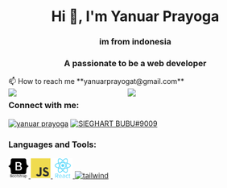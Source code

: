 <h1 align="center">Hi 👋, I'm Yanuar Prayoga</h1>
<h3 align="center">im from indonesia</h3>
<h3 align="center">A passionate to be a web developer</h3>
📫 How to reach me **yanuarprayogat@gmail.com**



<img align="left" width="47%" src="https://github-readme-stats.vercel.app/api?username=Yanuarprayoga9&show_icons=true&theme=radical"/>
<img align="left" width="47%" src="https://github-readme-stats.vercel.app/api/top-langs/?username=Yanuarprayoga9&layout=compact"/>

<h3 align="left">Connect with me:</h3>
<p align="left">
<a href="https://linkedin.com/in/yanuar prayoga" target="blank"><img align="center" src="https://raw.githubusercontent.com/rahuldkjain/github-profile-readme-generator/master/src/images/icons/Social/linked-in-alt.svg" alt="yanuar prayoga" height="30" width="40" /></a>
<a href="https://discord.gg/SIEGHART BUBU#9009" target="blank"><img align="center" src="https://raw.githubusercontent.com/rahuldkjain/github-profile-readme-generator/master/src/images/icons/Social/discord.svg" alt="SIEGHART BUBU#9009" height="30" width="40" /></a>
</p>

<h3 align="left">Languages and Tools:</h3>
<p align="left"> <a href="https://getbootstrap.com" target="_blank" rel="noreferrer"> <img src="https://raw.githubusercontent.com/devicons/devicon/master/icons/bootstrap/bootstrap-plain-wordmark.svg" alt="bootstrap" width="40" height="40"/> </a> <a href="https://developer.mozilla.org/en-US/docs/Web/JavaScript" target="_blank" rel="noreferrer"> <img src="https://raw.githubusercontent.com/devicons/devicon/master/icons/javascript/javascript-original.svg" alt="javascript" width="40" height="40"/> </a> <a href="https://reactjs.org/" target="_blank" rel="noreferrer"> <img src="https://raw.githubusercontent.com/devicons/devicon/master/icons/react/react-original-wordmark.svg" alt="react" width="40" height="40"/> </a> <a href="https://tailwindcss.com/" target="_blank" rel="noreferrer"> <img src="https://www.vectorlogo.zone/logos/tailwindcss/tailwindcss-icon.svg" alt="tailwind" width="40" height="40"/> </a> </p>

